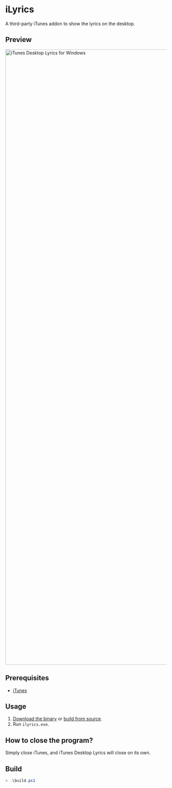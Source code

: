 # iLyrics

A third-party iTunes addon to show the lyrics on the desktop.

## Preview

<img width="1920" src="preview.png" alt="iTunes Desktop Lyrics for Windows" />

## Prerequisites

- [iTunes](https://www.microsoft.com/en-us/p/itunes/9pb2mz1zmb1s)

## Usage

1. [Download the binary](https://github.com/lujjjh/iLyrics/releases/latest/download/ilyrics.exe) or [build from source](#build).
2. Run `ilyrics.exe`.

## How to close the program?

Simply close iTunes, and iTunes Desktop Lyrics will close on its own.

## Build

```powershell
> .\build.ps1
```
